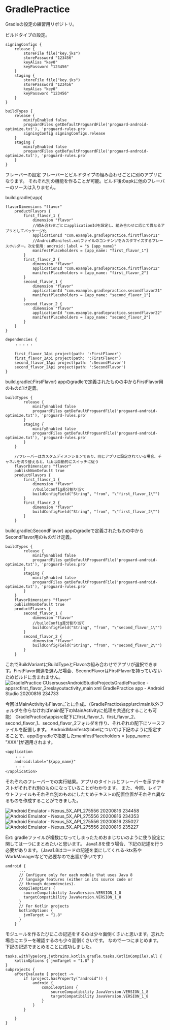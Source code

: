# GradlePractice

Gradleの設定の練習用リポジトリ。

ビルドタイプの設定。

    signingConfigs {
        release {
            storeFile file("key.jks")
            storePassword "123456"
            keyAlias "key0"
            keyPassword "123456"
        }
        staging {
            storeFile file("key.jks")
            storePassword "123456"
            keyAlias "key0"
            keyPassword "123456"
        }
    }

    buildTypes {
        release {
            minifyEnabled false
            proguardFiles getDefaultProguardFile('proguard-android-optimize.txt'), 'proguard-rules.pro'
            signingConfig signingConfigs.release
        }
        staging {
            minifyEnabled false
            proguardFiles getDefaultProguardFile('proguard-android-optimize.txt'), 'proguard-rules.pro'
        }
    }
    
フレーバーの設定
フレーバーとビルドタイプの組み合わせごとに別のアプリになります。
それぞれ別の機能を作ることが可能。ビルド後のapkに他のフレーバーのソースは入りません。

build.gradle(:app)
```
flavorDimensions "flavor"
    productFlavors {
        first_flavor_1 {
            dimension "flavor"
            //組み合わせごとにapplicationIdを設定し、組み合わせに応じて異なるアプリとしてパッケージ化
            applicationId "com.example.gradlepractice.firstflavor11"
            //AndroidManifest.xmlファイルのコンテンツをカスタマイズするプレースホルダー。次を使用：android：label = "$ {app_name}"
            manifestPlaceholders = [app_name: "first_flavor_1"]
        }
        first_flavor_2 {
            dimension "flavor"
            applicationId "com.example.gradlepractice.firstflavor12"
            manifestPlaceholders = [app_name: "first_flavor_2"]
        }
        second_flavor_1 {
            dimension "flavor"
            applicationId "com.example.gradlepractice.secondflavor21"
            manifestPlaceholders = [app_name: "second_flavor_1"]
        }
        second_flavor_2 {
            dimension "flavor"
            applicationId "com.example.gradlepractice.secondflavor22"
            manifestPlaceholders = [app_name: "second_flavor_2"]
        }
    }
}

dependencies {
    ・・・・・

    first_flavor_1Api project(path: ':FirstFlavor')
    first_flavor_2Api project(path: ':FirstFlavor')
    second_flavor_1Api project(path: ':SecondFlavor')
    second_flavor_2Api project(path: ':SecondFlavor')
}
```

build.gradle(:FirstFlavor)
appのgradleで定義されたものの中からFirstFlavor用のものだけ定義。

```
buildTypes {
        release {
            minifyEnabled false
            proguardFiles getDefaultProguardFile('proguard-android-optimize.txt'), 'proguard-rules.pro'
        }
        staging {
            minifyEnabled false
            proguardFiles getDefaultProguardFile('proguard-android-optimize.txt'), 'proguard-rules.pro'
        }
    }

    //フレーバーはカスタムディメンションであり、同じアプリに設定されている場合、チャネルを切り替えると、libは自動的にスイッチに従う
    flavorDimensions "flavor"
    publishNonDefault true
    productFlavors {
        first_flavor_1 {
            dimension "flavor"
            //buildConfig差分割り当て
            buildConfigField("String", "from", "\"first_flavor_1\"")
        }
        first_flavor_2 {
            dimension "flavor"
            buildConfigField("String", "from", "\"first_flavor_2\"")
        }
    }
```

build.gradle(:SecondFlavor)
appのgradleで定義されたものの中からSecondFlavor用のものだけ定義。

```
buildTypes {
        release {
            minifyEnabled false
            proguardFiles getDefaultProguardFile('proguard-android-optimize.txt'), 'proguard-rules.pro'
        }
        staging {
            minifyEnabled false
            proguardFiles getDefaultProguardFile('proguard-android-optimize.txt'), 'proguard-rules.pro'
        }
    }
    flavorDimensions "flavor"
    publishNonDefault true
    productFlavors {
        second_flavor_1 {
            dimension "flavor"
            //buildConfig差分割り当て
            buildConfigField("String", "from", "\"second_flavor_1\"")
        }
        second_flavor_2 {
            dimension "flavor"
            buildConfigField("String", "from", "\"second_flavor_2\"")
        }
    }
```

これでBuildVariantにBuildTypeとFlavorの組み合わせでアプリが選択できます。FirstFlavor関連を選んだ場合、SecondFlavorはFirstFlavorを持っていないためビルドに含まれません。
![GradlePractice  CUsersuserAndroidStudioProjectsGradlePractice  -  appsrcfirst_flavor_2reslayoutactivity_main xml  GradlePractice app  - Android Studio 20200816 234733](https://user-images.githubusercontent.com/37768294/91020168-1779da80-e62d-11ea-8ff9-73598f2ea11f.png)

今回はMainActivityもFlavorごとに作成。（GradlePractice\app\src\main以外フォルダを作らなければmain配下のMainActivityに処理を共通化することも可能）
GradlePractice\app\src配下にfirst_flavor_1、first_flavor_2、second_flavor_1、second_flavor_2フォルダを作り、それぞれの配下にソースファイルを配置します。
AndroidManifestのlabelについては下記のように指定することで、appのgradleで指定したmanifestPlaceholders = [app_name: "XXX"]が適用されます。

    <application
        ・・・
        android:label="${app_name}"
        ・・・
    </application>
    
それぞれのフレーバーでの実行結果。アプリのタイトルとフレーバーを示すテキストがそれぞれ別のものになっていることがわかります。
また、今回、レイアウトファイルもそれぞれ別のものにしたためテキストの配置位置がそれぞれ異なるものを作成することができました。

![Android Emulator - Nexus_5X_API_275556 20200816 234458](https://user-images.githubusercontent.com/37768294/91021005-2614c180-e62e-11ea-80b4-1979bca1676d.png)
![Android Emulator - Nexus_5X_API_275556 20200816 234353](https://user-images.githubusercontent.com/37768294/91021001-257c2b00-e62e-11ea-9af5-351f687511e3.png)
![Android Emulator - Nexus_5X_API_275556 20200816 235027](https://user-images.githubusercontent.com/37768294/91021007-2614c180-e62e-11ea-9989-87548b3c7971.png)
![Android Emulator - Nexus_5X_API_275556 20200816 235227](https://user-images.githubusercontent.com/37768294/91020996-244afe00-e62e-11ea-8ec2-ea4a8daa6aa3.png)

Ext:
gradleファイルが複数になってしまったためおまじないのように使う設定に関しては一つにまとめたいと思います。
Java1.8を使う場合、下記の記述を行う必要があります。（Java1.8はコードの記述を楽にしてくれる-ktx系やWorkManagerなどで必要なので出番が多いです）

```
android {
      ...
      // Configure only for each module that uses Java 8
      // language features (either in its source code or
      // through dependencies).
      compileOptions {
        sourceCompatibility JavaVersion.VERSION_1_8
        targetCompatibility JavaVersion.VERSION_1_8
      }
      // For Kotlin projects
      kotlinOptions {
        jvmTarget = "1.8"
      }
    }
```
    
モジュールを作るたびにこの記述をするのは少々面倒くさいと思います。忘れた場合にエラーを確認するのも少々面倒くさいです。
なので一つにまとめます。下記の記述でまとめることに成功しました。

    tasks.withType(org.jetbrains.kotlin.gradle.tasks.KotlinCompile).all {
        kotlinOptions { jvmTarget = "1.8" }
    }
    subprojects {
        afterEvaluate { project ->
            if (project.hasProperty("android")) {
                android {
                    compileOptions {
                        sourceCompatibility JavaVersion.VERSION_1_8
                        targetCompatibility JavaVersion.VERSION_1_8
                    }
                }
            }

        }
    }
